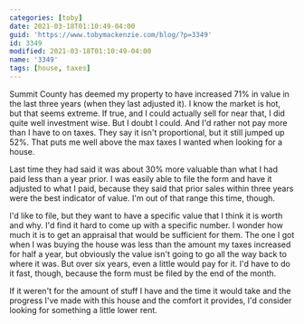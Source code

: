 ```yaml
---
categories: [toby]
date: 2021-03-18T01:10:49-04:00
guid: 'https://www.tobymackenzie.com/blog/?p=3349'
id: 3349
modified: 2021-03-18T01:10:49-04:00
name: '3349'
tags: [house, taxes]
---
```


Summit County has deemed my property to have increased 71% in value in the last three years (when they last adjusted it).  I know the market is hot, but that seems extreme.<!--more-->  If true, and I could actually sell for near that, I did quite well investment wise.  But I doubt I could.  And I'd rather not pay more than I have to on taxes.  They say it isn't proportional, but it still jumped up 52%.  That puts me well above the max taxes I wanted when looking for a house.

Last time they had said it was about 30% more valuable than what I had paid less than a year prior.  I was easily able to file the form and have it adjusted to what I paid, because they said that prior sales within three years were the best indicator of value.  I'm out of that range this time, though.

I'd like to file, but they want to have a specific value that I think it is worth and why.  I'd find it hard to come up with a specific number.  I wonder how much it is to get an appraisal that would be sufficient for them.  The one I got when I was buying the house was less than the amount my taxes increased for half a year, but obviously the value isn't going to go all the way back to where it was.  But over six years, even a little would pay for it.  I'd have to do it fast, though, because the form must be filed by the end of the month.

If it weren't for the amount of stuff I have and the time it would take and the progress I've made with this house and the comfort it provides, I'd consider looking for something a little lower rent.
